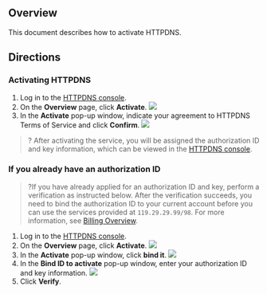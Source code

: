 ## Overview
This document describes how to activate HTTPDNS.

## Directions
### Activating HTTPDNS
1. Log in to the [HTTPDNS console](https://console.cloud.tencent.com/httpdns).
2. On the **Overview** page, click **Activate**.
![](https://main.qcloudimg.com/raw/c533bcb55d13c452e4dd3bcf82cc0255.png)
3. In the **Activate** pop-up window, indicate your agreement to HTTPDNS Terms of Service and click **Confirm**.
![](https://main.qcloudimg.com/raw/8e142d1898c77958f007dff3502e472b.png)

>? After activating the service, you will be assigned the authorization ID and key information, which can be viewed in the [HTTPDNS console](https://console.cloud.tencent.com/httpdns).

### If you already have an authorization ID
>?If you have already applied for an authorization ID and key, perform a verification as instructed below. After the verification succeeds, you need to bind the authorization ID to your current account before you can use the services provided at `119.29.29.99/98`. For more information, see [Billing Overview](https://intl.cloud.tencent.com/document/product/1130/44459).
>
1. Log in to the [HTTPDNS console](https://console.cloud.tencent.com/httpdns).
2. On the **Overview** page, click **Activate**.
![](https://main.qcloudimg.com/raw/c533bcb55d13c452e4dd3bcf82cc0255.png)
3. In the **Activate** pop-up window, click **bind it**.
![](https://main.qcloudimg.com/raw/91b09a7c60a5ae94a75474b5fb5e20ec.png)
3. In the **Bind ID to activate** pop-up window, enter your authorization ID and key information.
![](https://main.qcloudimg.com/raw/ec62743ee4e6d5c5a7a6e7106d04fd2a.png)
4. Click **Verify**.
